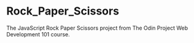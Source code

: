 # Rock_Paper_Scissors
The JavaScript Rock Paper Scissors project from The Odin Project Web Development 101 course.
